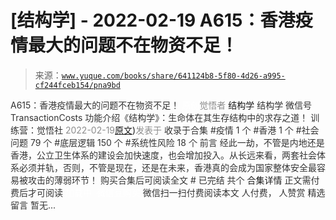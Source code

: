 # [结构学] - 2022-02-19 A615：香港疫情最大的问题不在物资不足！

> 来源：[`www.yuque.com/books/share/641124b8-5f80-4d26-a995-cf244fceb154/pna9bd`](https://www.yuque.com/books/share/641124b8-5f80-4d26-a995-cf244fceb154/pna9bd)

<ne-p id="520f42f3293818f927861ebbd5b15da4_p_0" data-lake-id="520f42f3293818f927861ebbd5b15da4_p_0"><ne-text id="u219a623f" style="color: rgb(51, 51, 51);">A615：香港疫情最大的问题不在物资不足！</ne-text></ne-p> <ne-p id="4a8864e6b12c89852812aaeb9e0b18ec" data-lake-id="4a8864e6b12c89852812aaeb9e0b18ec"><ne-text id="u6a9137b7" ne-fontsize="12" style="color: rgb(255, 255, 255);">原创</ne-text><ne-text id="u2d6d657f" style="color: rgb(140, 140, 140);">觉悟者</ne-text> <ne-text id="ua853c0bd" ne-fontsize="14">结构学</ne-text></ne-p> <ne-p id="5060ea4c850b75e7a99c3e0d089c19db" data-lake-id="5060ea4c850b75e7a99c3e0d089c19db"><ne-text id="uf98cd09f" ne-fontsize="14" ne-bold="true" style="color: rgb(51, 51, 51);">结构学</ne-text></ne-p> <ne-p id="225c3d228f6945c3e7a123dd4526f012" data-lake-id="225c3d228f6945c3e7a123dd4526f012"><ne-text id="u6dce6ad7" ne-fontsize="14" style="color: rgb(51, 51, 51);">微信号</ne-text><ne-text id="u856261a1" ne-fontsize="14" style="color: rgb(51, 51, 51);">TransactionCosts</ne-text></ne-p> <ne-p id="0d73c5dbabfec60f81e944b82e15d7f5" data-lake-id="0d73c5dbabfec60f81e944b82e15d7f5"><ne-text id="uf8a7edd1" ne-fontsize="14" style="color: rgb(51, 51, 51);">功能介绍</ne-text><ne-text id="u2df56798" ne-fontsize="14" style="color: rgb(51, 51, 51);">《结构学》：生命体在其生存结构中的求存之道！ 训练营：觉悟社</ne-text></ne-p> <ne-p id="ff96fd91f06ae4ed821b26b8a7d770c5" data-lake-id="ff96fd91f06ae4ed821b26b8a7d770c5"><ne-text id="u00937f26" style="color: rgb(140, 140, 140);">2022-02-19</ne-text>[<ne-text id="u713e5937" ne-fontsize="14">原文</ne-text>](https://mp.weixin.qq.com/s?__biz=MzIzMDYwOTM0Mg==&mid=2247487032&idx=1&sn=285203d189979ccdc43a179a70015a7c&chksm=e8b196e9dfc61fff80a766e4f9b7d3751ea07edc5dc634e9a72d932ad5bcbe13dd62aab971d2#rd))<ne-text id="u31e45dfc" ne-fontsize="14" style="color: rgb(140, 140, 140);">发表于</ne-text></ne-p> <ne-p id="5754e767b73a336f6f309b17f4517c3a" data-lake-id="5754e767b73a336f6f309b17f4517c3a"><ne-text id="u575dfb8e" style="color: rgb(51, 51, 51);">收录于合集</ne-text></ne-p> <ne-p id="fa924cdce977e67b93b5775b3c1debfa" data-lake-id="fa924cdce977e67b93b5775b3c1debfa"><ne-text id="u585e5162" style="color: rgb(51, 51, 51);">#疫情 1 个</ne-text></ne-p> <ne-p id="813d71e1aa1f76124fe2b29389ab706d" data-lake-id="813d71e1aa1f76124fe2b29389ab706d"><ne-text id="u3f9e95fa" style="color: rgb(51, 51, 51);">#香港 1 个</ne-text></ne-p> <ne-p id="6c3b21727938aeb75f03a704c9a775c9" data-lake-id="6c3b21727938aeb75f03a704c9a775c9"><ne-text id="u5f43ea07" style="color: rgb(51, 51, 51);">#社会问题 79 个</ne-text></ne-p> <ne-p id="fda6f9355964fbee513a39991d66270c" data-lake-id="fda6f9355964fbee513a39991d66270c"><ne-text id="udf8eedd6" style="color: rgb(51, 51, 51);">#底层逻辑 150 个</ne-text></ne-p> <ne-p id="dcb28421cb414d7431b913a688c1550e" data-lake-id="dcb28421cb414d7431b913a688c1550e"><ne-text id="u96159d34" style="color: rgb(51, 51, 51);">#系统性风险 18 个</ne-text></ne-p> <ne-p id="3329059376a0390b6581c8c2fa276b7c" data-lake-id="3329059376a0390b6581c8c2fa276b7c"><ne-text id="ue9089a60" style="color: rgb(51, 51, 51);">前言</ne-text></ne-p> <ne-p id="22ca4929278ca6c0589a92940708b8c5" data-lake-id="22ca4929278ca6c0589a92940708b8c5"><ne-text id="u7ab94971" style="color: rgb(51, 51, 51);">经此一劫，不管是内地还是香港，公立卫生体系的建设会加快速度，也会增加投入。从长远来看，两套社会体系必须并轨，否则，不管是现在，还是在未来，香港真的会成为国家整体安全最容易被攻击的薄弱环节！</ne-text></ne-p> <ne-p id="a44710bb6d00b3221257a19195ede147" data-lake-id="a44710bb6d00b3221257a19195ede147" ne-alignment="center"><ne-text id="u78f79db0" style="color: rgb(51, 51, 51);">购买合集后可阅读全文</ne-text></ne-p> <ne-p id="a185af412daf575166b9baaeed7b223b" data-lake-id="a185af412daf575166b9baaeed7b223b" ne-alignment="center"><ne-text id="ue32aaa30" style="color: rgb(51, 51, 51);">#</ne-text></ne-p> <ne-p id="f167310f607280ac9523868990bddc8d" data-lake-id="f167310f607280ac9523868990bddc8d" ne-alignment="center"><ne-text id="u442fe8f2" style="color: rgb(51, 51, 51);">已完结 共个</ne-text></ne-p> <ne-p id="08605bc1533825ae44da34d3aebc3eda" data-lake-id="08605bc1533825ae44da34d3aebc3eda" ne-alignment="center"><ne-text id="u86f29f90" ne-fontsize="16">合集详情</ne-text></ne-p> <ne-p id="8bf4da7c162f9b00adff07495b830982" data-lake-id="8bf4da7c162f9b00adff07495b830982" ne-alignment="center"><ne-text id="u5be771a7" style="color: rgb(51, 51, 51);">正文需付费后才可阅读</ne-text></ne-p> <ne-p id="86f51de3c164c3a8e4f0ae21795ac4e3" data-lake-id="86f51de3c164c3a8e4f0ae21795ac4e3" ne-alignment="center"><ne-text id="u2c6b833f" style="color: rgb(255, 255, 255);">加载中</ne-text></ne-p> <ne-p id="1ef6e9e746061c3c3a686d6d610df880" data-lake-id="1ef6e9e746061c3c3a686d6d610df880" ne-alignment="center"><ne-text id="u27174447" style="color: rgb(255, 255, 255);"> 微信豆购买</ne-text></ne-p> <ne-p id="7cc5e9bec7837cb8fc3a4de9943b5f3b" data-lake-id="7cc5e9bec7837cb8fc3a4de9943b5f3b" ne-alignment="center"><ne-text id="u69563894" style="color: rgb(51, 51, 51);">微信扫一扫付费阅读本文</ne-text></ne-p> <ne-p id="1d37b7fb622f721b1cdacfe43fc0c5fb" data-lake-id="1d37b7fb622f721b1cdacfe43fc0c5fb" ne-alignment="center"><ne-text id="u46b357bb" ne-fontsize="13" style="color: rgb(51, 51, 51);">人付费， 人赞赏</ne-text></ne-p> <ne-h3 id="zC5HB" data-lake-id="zC5HB"><ne-heading-ext><ne-heading-anchor></ne-heading-anchor><ne-heading-fold></ne-heading-fold></ne-heading-ext><ne-heading-content><ne-text id="ua0163261" ne-fontsize="16" style="color: rgb(51, 51, 51);">精选留言</ne-text></ne-heading-content></ne-h3> <ne-p id="6248baf3b1efaaaf9d1dec887113db42" data-lake-id="6248baf3b1efaaaf9d1dec887113db42"><ne-text id="u206453b4" style="color: rgb(51, 51, 51);">暂无...</ne-text></ne-p>